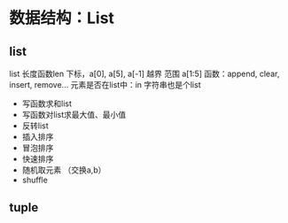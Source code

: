 # 数据结构：List

## list

list
长度函数len
下标，a[0], a[5], a[-1]
越界
范围 a[1:5]
函数：append, clear, insert, remove...
元素是否在list中：in
字符串也是个list

- 写函数求和list
- 写函数对list求最大值、最小值
- 反转list
- 插入排序
- 冒泡排序
- 快速排序
- 随机取元素 （交换a,b）
- shuffle

## tuple